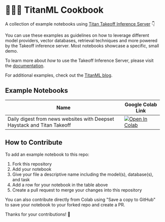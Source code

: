 # 👩🏻‍🍳 TitanML Cookbook

A collection of example notebooks using [Titan Takeoff Inference Server](https://www.titanml.co/takeoff-product) 👇

You can use these examples as guidelines on how to leverage different model providers, vector databases, retrieval techniques and more powered by the Takeoff inference server. Most notebooks showcase a specific, small demo.

To learn more about _how_ to use the Takeoff Inference Server, please visit the [documentation](https://docs.titanml.co/docs/).

For additional examples, check out the [TitanML blog](https://docs.titanml.co/blog).

## Example Notebooks

| Name | Google Colab Link| 
|-|-|
| Daily digest from news websites with Deepset Haystack and Titan Takeoff | [![Open In Colab](https://colab.research.google.com/assets/colab-badge.svg)](https://colab.research.google.com/drive/10EralM_8pCJ5nXnGIZYr6atqefmi8r2z?usp=sharing) |

## How to Contribute 

To add an example notebook to this repo:

1. Fork this repository
2. Add your notebook 
3. Give your file a descriptive name including the model(s), database(s), and task
4. Add a row for your notebook in the table above
5. Create a pull request to merge your changes into this repository

You can also contribute directly from Colab using "Save a copy to GitHub" to save your notebook to your forked repo and create a PR.

Thanks for your contributions! 🎉


